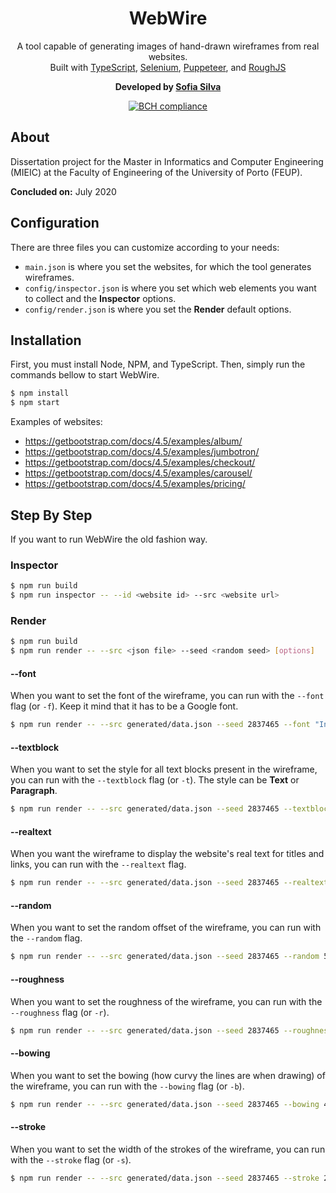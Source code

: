 <h1 align="center">
  WebWire
</h1>
<p align="center">
A tool capable of generating images of hand-drawn wireframes from real websites.<br/>Built with <a href="https://www.typescriptlang.org" target="_blank">TypeScript</a>, <a href="https://www.selenium.dev" target="_blank">Selenium</a>, <a href="https://pptr.dev" target="_blank">Puppeteer</a>, and <a href="https://roughjs.com" target="_blank">RoughJS</a>
</p>
<p align="center">
  <strong>Developed by
  <a href="https://github.com/literallysofia" target="_blank">Sofia Silva</a>
  </strong>
</p>
<p align="center">
  <a href="https://bettercodehub.com/" target="_blank">
    <img src="https://bettercodehub.com/edge/badge/literallysofia/feup-diss?branch=master&token=fe9608ed80cf9ba6a124bf6fe3c5f8eff18316c5" alt="BCH compliance" />
  </a>
</p>

## About

Dissertation project for the Master in Informatics and Computer Engineering (MIEIC) at the Faculty of Engineering of the University of Porto (FEUP).

**Concluded on:** July 2020

## Configuration

There are three files you can customize according to your needs:

* ```main.json``` is where you set the websites, for which the tool generates wireframes.
* ```config/inspector.json``` is where you set which web elements you want to collect and the **Inspector** options.
* ```config/render.json``` is where you set the **Render** default options.

## Installation

First, you must install Node, NPM, and TypeScript. Then, simply run the commands bellow to start WebWire.

```bash
$ npm install
$ npm start
```

Examples of websites:

* https://getbootstrap.com/docs/4.5/examples/album/
* https://getbootstrap.com/docs/4.5/examples/jumbotron/
* https://getbootstrap.com/docs/4.5/examples/checkout/
* https://getbootstrap.com/docs/4.5/examples/carousel/
* https://getbootstrap.com/docs/4.5/examples/pricing/

## Step By Step

If you want to run WebWire the old fashion way.

### Inspector

```bash
$ npm run build
$ npm run inspector -- --id <website id> --src <website url>
```

### Render

```bash
$ npm run build
$ npm run render -- --src <json file> --seed <random seed> [options]
```

#### --font

When you want to set the font of the wireframe, you can run with the ```--font``` flag (or ```-f```). Keep it mind that it has to be a Google font.

```bash
$ npm run render -- --src generated/data.json --seed 2837465 --font "Indie Flower"
```

#### --textblock

When you want to set the style for all text blocks present in the wireframe, you can run with the ```--textblock``` flag (or ```-t```). The style can be **Text** or **Paragraph**.

```bash
$ npm run render -- --src generated/data.json --seed 2837465 --textblock "Paragraph"
```

#### --realtext

When you want the wireframe to display the website's real text for titles and links, you can run with the ```--realtext``` flag.

```bash
$ npm run render -- --src generated/data.json --seed 2837465 --realtext
```

#### --random

When you want to set the random offset of the wireframe, you can run with the ```--random``` flag.

```bash
$ npm run render -- --src generated/data.json --seed 2837465 --random 5
```

#### --roughness

When you want to set the roughness of the wireframe, you can run with the ```--roughness``` flag (or ```-r```).

```bash
$ npm run render -- --src generated/data.json --seed 2837465 --roughness 1.5
```

#### --bowing

When you want to set the bowing (how curvy the lines are when drawing) of the wireframe, you can run with the ```--bowing``` flag (or ```-b```).

```bash
$ npm run render -- --src generated/data.json --seed 2837465 --bowing 4
```

#### --stroke

When you want to set the width of the strokes of the wireframe, you can run with the ```--stroke``` flag (or ```-s```).

```bash
$ npm run render -- --src generated/data.json --seed 2837465 --stroke 2
```